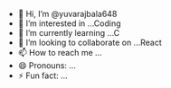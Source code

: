 - 👋 Hi, I’m @yuvarajbala648
- 👀 I’m interested in ...Coding
- 🌱 I’m currently learning ...C
- 💞️ I’m looking to collaborate on ...React
- 📫 How to reach me ...
- 😄 Pronouns: ...
- ⚡ Fun fact: ...

<!---
yuvarajbala648/yuvarajbala648 is a ✨ special ✨ repository because its `README.md` (this file) appears on your GitHub profile.
You can click the Preview link to take a look at your changes.
--->
